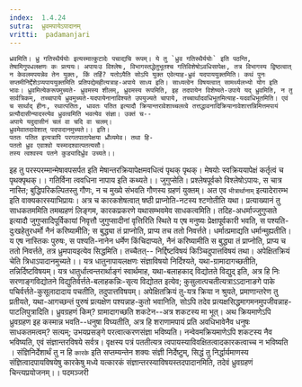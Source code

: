 ```yaml
---
index:  1.4.24
sutra:  ध्रुवमपायेऽपादानम्
vritti:  padamanjari
---
```


	ध्रवमिति। ध्रु गतिस्थैर्ययोः इत्यस्मात्कुटादेः पचाद्यचि रूपम्। ये तु `ध्रुव गतिस्थैर्ययोः` इति पठन्ति, तेषामिगुपधलक्षणः कः प्रत्ययः। अपायःउ विश्लेषः, विभागस्तद्धेतुभूतश्च गतिविशेषोऽवधिसापेक्षः, तत्र विभागस्य द्विष्ठत्वात् न केवलमपयन्नेव तेन युक्तः, किं तर्हि? यतोऽपैति सोऽपि युक्त एवेत्याह-ध्रुवं यदपाययुक्तमिति। कथं पुनः सप्तमीनिर्द्देशेऽप्यपाययुक्तमिति प्रतिपद्येमहीत्यत्राह-अपाये साध्य इति। साध्यत्वेन विषयत्वात् सामर्थ्यलभ्यो योग इति भावः। ध्रुवमित्येकरूपमुच्यते- ध्रुवमस्य शीलम्, ध्रुवमस्य रूपमिति, इह तदपायेन विशेष्यते-उपाये यद् ध्रुवमिति, न तु सार्वत्रिकम्, तच्चापाये ध्रुवमुच्यते-यदपायेनानाविश्यते उपयुज्यते चापाये, तच्चार्थादवधिभूतमित्याह-यदवधिभूतमिति। एवं च सार्थाद् हीनः, रथात्पतितः, धावतः पतित इत्यादौ क्रियान्तरावेशाच्चलत्वे तत्तद्धावनादिक्रियानावेशात्तन्निमित्तमपायं प्रत्यौदासीन्यादस्त्येव ध्रुवत्वमिति भवत्येव संज्ञा। उक्तं च--
	अपाये यदुदासीनं चलं वा चदि वा चलम्।
	ध्रुवमेवातदावेशात् पदपादानमुच्यते।। इति।
	पततः पतित इत्यत्रापि परगतपातापेक्षया ध्रौव्यमेव। तथा हि-
	पततो ध्रुव एवाश्वो यस्मादश्वात्पतत्यसौ।
	तस्य त्वश्वस्य पतने कुड्यादिर्ध्रुव उच्यते।।
इह तु परस्परम्मान्मेषावपसर्पत इति
	मेषान्तरक्रियापेक्षमवधित्वं पृथक् पृथक्।
	मेषयोः स्वक्रिययापेक्षं कर्तृत्वं च पृथक्पृथक्।।
	गतिर्विना त्ववधिना नापाय इति कथ्यते।।
	जुगुप्सेति। प्रश्लेषपूर्वको विश्लेषोऽपायः, स चात्र नास्ति; बुद्धिपरिकल्पितस्तु गौणः, न च मुख्ये संभवति गौणस्य ग्रहणं युक्तम्। अत एव `भीत्रार्थानाम्` इत्यादेरारम्भ इति वाक्यकारस्याभिप्रायः। अत्र च कारकशेषत्वात् षष्ठी प्राप्नोति-नटस्य श्टणोतीति यथा। प्रत्याख्यानं तु साधकतममिति तमब्ग्रहणं लिङ्गम, कारकप्रकरणे यथासम्भवमेव साधकत्वमिति। तदिह-अधर्माज्जुगुप्सते इत्यादौ जुगुप्सादिपूर्विकायां निवृत्तौ जुगुप्सादीनां वृत्तिरिति स्थिते य एष मनुष्यः प्रेक्षापूर्वकारी भवति, स पश्यति- दुःखहेतुरधर्मो नैनं करिष्यामीति; स बुद्ध्या तं प्राप्नोति, प्राप्य तच ततो निवर्त्तते। धर्मात्प्रमाद्यति धर्मान्मुह्यतीति। य एष नास्तिकः पुरुषः, स पश्यति-नानेन धर्मेण किंचिदाप्यते, नैनं करिष्यामीति स बुद्ध्या तं प्राप्नोति, प्राप्य च ततो निवर्त्तते, तत्र ध्रुमपायइत्येव सिद्धमिति। तच्चैतत्--
	निर्द्दिष्टविषयं किञ्चिदुपात्तविषयं तथा।
	अपेक्षितक्रियं चेति त्रिधाऽपादानमुच्यते।।
	यत्र धातुनापायलक्षणः संज्ञाविषयो निर्दिश्यते, यथा-ग्रामादागच्छतीति, तन्निर्दिष्टविषयम्। यत्र धातुर्धात्वन्तरार्थाङ्गं स्वार्थमाह, यथा-बलाहकाद् विद्योतते विद्युद् इति, अत्र हि निः सरणाङ्गविद्योतने विद्युतिर्वर्त्तते-बलाहकन्निः-सृत्य विद्योतत इत्येव; कुसुलात्पचतीत्यत्राऽऽदानाङगे पाके पचिर्वर्त्तते-कुसूलादादाय पचतीति, तदुपात्तविषयम्। अपेक्षितक्रियं तु-यत्र क्रिया न श्रुयते, प्रमाणान्तरेण तु प्रतीयते, यथा-आगच्छन्तं पुरुषं प्रत्यक्षेण पश्यन्नाह-कुतो भवानिति, सोऽपि तदेव प्रत्यक्षसिद्धमागमनमुपजीवन्नाह-पाटलिपुत्रादिति।
	ध्रुवग्रहणं किम्? ग्रामादागच्छति शकटेन--अत्र शकटस्य मा भूत्। अथ क्रियमाणेऽपि ध्रुवग्रहण इह कस्मान्न भवति--धनुषा विघ्यतीति, अत्र हि शराणामपायं प्रति अवधिभावेनैव धनुषः साधकतमत्वम्? सत्यम्; उभयप्रसङ्गे परत्वात्करणसंज्ञा भविष्यति। नन्वेवमक्रियमाणेऽपि शकटस्य नैव भविष्यति, एवं संज्ञान्तरविषये सर्वत्र। वृक्षस्य पत्रं पततीत्यत्र त्वपायस्याविवक्षितत्वादकारकत्वाच्च न भविष्यति । संज्ञिनिर्देशार्थं तु न हि `कारके` इति सप्तम्यन्तेन शक्यः संज्ञी निर्देष्टुम्, सिद्धं तु निर्द्धार्यमाणस्य संज्ञित्वादपायविषयेषु कारकेषु मध्ये यत्कारकं संज्ञान्तरस्याविषयस्तदपादानमिति, तदेवं ध्रुवग्रहणं चिन्त्यप्रयोजनम्।।
	पदमञ्जरी
